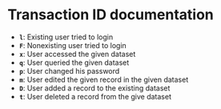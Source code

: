 # Transaction ID documentation

* **`l`**: Existing user tried to login
* **`F`**: Nonexisting user tried to login
* **`x`**: User accessed the given dataset
* **`q`**: User queried the given dataset
* **`p`**: User changed his password
* **`m`**: User edited the given record in the given dataset
* **`D`**: User added a record to the existing dataset
* **`t`**: User deleted a record from the give dataset